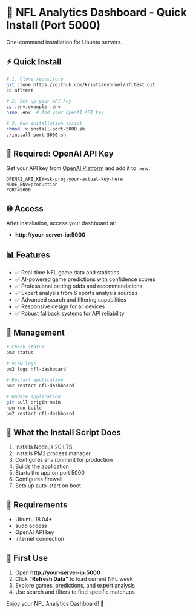 # 🏈 NFL Analytics Dashboard - Quick Install (Port 5000)

One-command installation for Ubuntu servers.

## ⚡ Quick Install

```bash
# 1. Clone repository
git clone https://github.com/kristianyonuel/nfltest.git
cd nfltest

# 2. Set up your API key
cp .env.example .env
nano .env  # Add your OpenAI API key

# 3. Run installation script
chmod +x install-port-5000.sh
./install-port-5000.sh
```

## 🔑 Required: OpenAI API Key

Get your API key from [OpenAI Platform](https://platform.openai.com/api-keys) and add it to `.env`:

```properties
OPENAI_API_KEY=sk-proj-your-actual-key-here
NODE_ENV=production
PORT=5000
```

## 🌐 Access

After installation, access your dashboard at:
- **http://your-server-ip:5000**

## 📊 Features

- ✅ Real-time NFL game data and statistics
- ✅ AI-powered game predictions with confidence scores
- ✅ Professional betting odds and recommendations
- ✅ Expert analysis from 6 sports analysis sources
- ✅ Advanced search and filtering capabilities
- ✅ Responsive design for all devices
- ✅ Robust fallback systems for API reliability

## 🔧 Management

```bash
# Check status
pm2 status

# View logs
pm2 logs nfl-dashboard

# Restart application
pm2 restart nfl-dashboard

# Update application
git pull origin main
npm run build
pm2 restart nfl-dashboard
```

## 🎯 What the Install Script Does

1. Installs Node.js 20 LTS
2. Installs PM2 process manager
3. Configures environment for production
4. Builds the application
5. Starts the app on port 5000
6. Configures firewall
7. Sets up auto-start on boot

## 📝 Requirements

- Ubuntu 18.04+ 
- sudo access
- OpenAI API key
- Internet connection

## 🎉 First Use

1. Open **http://your-server-ip:5000**
2. Click **"Refresh Data"** to load current NFL week
3. Explore games, predictions, and expert analysis
4. Use search and filters to find specific matchups

Enjoy your NFL Analytics Dashboard! 🏈